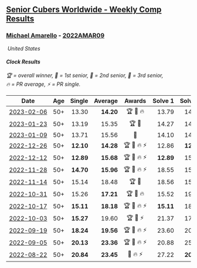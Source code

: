 <style>table {white-space: nowrap;}</style>
<link rel="stylesheet" type="text/css" href="/scw-comp/css/flags.css" />

## [Senior Cubers Worldwide - Weekly Comp Results](/scw-comp/results/)
### [Michael Amarello](README.md) - [2022AMAR09](https://www.worldcubeassociation.org/persons/2022AMAR09?event=clock)

<i class="flag flag-US" />&nbsp;United States

#### Clock Results

<span style="white-space: nowrap;">🏆 = overall winner</span>, <span style="white-space: nowrap;">🥇 = 1st senior</span>, <span style="white-space: nowrap;">🥈 = 2nd senior</span>, <span style="white-space: nowrap;">🥉 = 3rd senior</span>, <span style="white-space: nowrap;">🔥 = PR average</span>, <span style="white-space: nowrap;">⚡ = PR single</span>.

| Date | Age | Single | Average | Awards | Solve 1 | Solve 2 | Solve 3 | Solve 4 | Solve 5 | Video |
| :--: | :--: | --: | --: | :--: | --: | --: | --: | --: | --: | :-- |
| [2023-02-06](../../results/2023-02-06/clock.md) | 50+ | 13.30 | **14.20** | 🏆 🥇 🔥 | 13.79 | 14.21 | 15.21 | 13.30 | 14.61 | [Desktop](https://www.facebook.com/michael.amarello/videos/640427578085977) / [Mobile](https://m.facebook.com/michael.amarello/videos/640427578085977) |
| [2023-01-23](../../results/2023-01-23/clock.md) | 50+ | 13.19 | 15.35 | 🏆 🥇 | 14.27 | 14.97 | 16.80 | DNF | 13.19 | [Desktop](https://www.facebook.com/michael.amarello/videos/670542588148655) / [Mobile](https://m.facebook.com/michael.amarello/videos/670542588148655) |
| [2023-01-09](../../results/2023-01-09/clock.md) | 50+ | 13.71 | 15.56 | 🥇 | 14.10 | 14.56 | 18.20 | 13.71 | 18.01 | [Desktop](https://www.facebook.com/michael.amarello/videos/545323310869798) / [Mobile](https://m.facebook.com/michael.amarello/videos/545323310869798) |
| [2022-12-26](../../results/2022-12-26/clock.md) | 50+ | **12.10** | **14.28** | 🏆 🥇 🔥 ⚡ | 12.86 | **12.10** | 15.61 | 14.38 | 16.81 | [Desktop](https://www.facebook.com/michael.amarello/videos/869046981105447) / [Mobile](https://m.facebook.com/michael.amarello/videos/869046981105447) |
| [2022-12-12](../../results/2022-12-12/clock.md) | 50+ | **12.89** | **15.68** | 🏆 🥇 🔥 ⚡ | **12.89** | 15.86 | 15.96 | 15.23 | 16.90 | [Desktop](https://www.facebook.com/michael.amarello/videos/570390531592435) / [Mobile](https://m.facebook.com/michael.amarello/videos/570390531592435) |
| [2022-11-28](../../results/2022-11-28/clock.md) | 50+ | **14.70** | **15.96** | 🏆 🥇 🔥 ⚡ | 18.55 | 15.75 | 16.41 | 15.72 | **14.70** | [Desktop](https://www.facebook.com/michael.amarello/videos/5620637081353089) / [Mobile](https://m.facebook.com/michael.amarello/videos/5620637081353089) |
| [2022-11-14](../../results/2022-11-14/clock.md) | 50+ | 15.14 | 18.48 | 🏆 🥇 | 18.56 | 15.14 | 16.41 | 20.65 | 20.48 | [Desktop](https://www.facebook.com/michael.amarello/videos/582773656945613) / [Mobile](https://m.facebook.com/michael.amarello/videos/582773656945613) |
| [2022-10-31](../../results/2022-10-31/clock.md) | 50+ | 15.26 | **17.21** | 🏆 🥇 🔥 | 15.52 | 19.37 | 24.04 | 15.26 | 16.73 | [Desktop](https://www.facebook.com/michael.amarello/videos/613508377174030) / [Mobile](https://m.facebook.com/michael.amarello/videos/613508377174030) |
| [2022-10-17](../../results/2022-10-17/clock.md) | 50+ | **15.11** | **18.18** | 🏆 🥇 🔥 ⚡ | **15.11** | 18.87 | 17.29 | 40.43 | 18.39 | [Desktop](https://www.facebook.com/michael.amarello/videos/827440448435218) / [Mobile](https://m.facebook.com/michael.amarello/videos/827440448435218) |
| [2022-10-03](../../results/2022-10-03/clock.md) | 50+ | **15.27** | 19.60 | 🏆 🥇 ⚡ | 21.37 | 17.67 | 19.76 | **15.27** | 29.70 | [Desktop](https://www.facebook.com/michael.amarello/videos/469236198479665) / [Mobile](https://m.facebook.com/michael.amarello/videos/469236198479665) |
| [2022-09-19](../../results/2022-09-19/clock.md) | 50+ | **18.24** | **19.56** | 🏆 🥇 🔥 ⚡ | 23.60 | 20.28 | **18.24** | 19.69 | 18.71 | [Desktop](https://www.facebook.com/michael.amarello/videos/1094397984610699) / [Mobile](https://m.facebook.com/michael.amarello/videos/1094397984610699) |
| [2022-09-05](../../results/2022-09-05/clock.md) | 50+ | **20.13** | **23.36** | 🏆 🥇 🔥 ⚡ | 20.88 | 25.02 | 24.19 | 32.28 | **20.13** | [Desktop](https://www.facebook.com/michael.amarello/videos/1898147307184095) / [Mobile](https://m.facebook.com/michael.amarello/videos/1898147307184095) |
| [2022-08-22](../../results/2022-08-22/clock.md) | 50+ | **20.84** | **23.45** | 🥈 🔥 ⚡ | 27.22 | **20.84** | 27.11 | 22.30 | 20.93 | [Desktop](https://www.facebook.com/michael.amarello/videos/610151167159938) / [Mobile](https://m.facebook.com/michael.amarello/videos/610151167159938) |


<!-- Global site tag (gtag.js) - Google Analytics -->
<script async src="https://www.googletagmanager.com/gtag/js?id=UA-86348435-3"></script>
<script>window.dataLayer = window.dataLayer || []; function gtag() {dataLayer.push(arguments);} gtag('js', new Date()); gtag('config', 'UA-86348435-3');</script>
